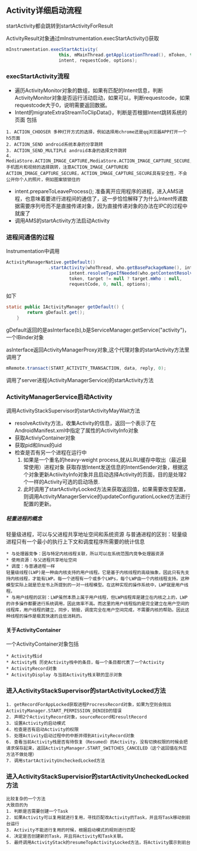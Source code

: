 ## Activity详细启动流程

startActivity都会跳转到startActivityForResult

ActivityResult对象通过mInstrumentation.execStartActivity()获取

```java
mInstrumentation.execStartActivity(
                    this, mMainThread.getApplicationThread(), mToken, this,
                    intent, requestCode, options);
```

### execStartActivity流程
* 遍历ActivityMonitor对象的数组，如果有匹配的Intent信息，判断ActivityMonitor对象是否运行活动启动，如果可以，判断requestcode，如果requestcode大于0，说明需要返回数据。
* Intent的migrateExtraStreamToClipData()，判断是否根据Intent跳转系统的页面
包括
```
1. ACTION_CHOOSER 多种打开方式的选择，例如选择用chrome还是qq浏览器APP打开一个h5页面
2. ACTION_SEND android系统本身的分享跳转
3. ACTION_SEND_MULTIPLE android本身的选择文件跳转
4. MediaStore.ACTION_IMAGE_CAPTURE,MediaStore.ACTION_IMAGE_CAPTURE_SECURE,MediaStore.ACTION_VIDEO_CAPTURE 手机图片和视频的选择跳转，注意ACTION_IMAGE_CAPTURE和ACTION_IMAGE_CAPTURE_SECURE，ACTION_IMAGE_CAPTURE_SECURE具有安全性，不会公开你个人的照片，例如图案锁锁住的
```
* intent.prepareToLeaveProcess(); 准备离开应用程序的进程，进入AMS进程，也意味着要进行进程间的通信了，这一步恰恰解释了为什么Intent传递数据需要序列号而不是直接传递对象，因为直接传递对象的办法在IPC的过程中就废了
* 调用AMS的startActivity方法启动Activity

### 进程间通信的过程
Instrumentation中调用
```java
ActivityManagerNative.getDefault()
                .startActivity(whoThread, who.getBasePackageName(), intent,
                        intent.resolveTypeIfNeeded(who.getContentResolver()),
                        token, target != null ? target.mWho : null,
                        requestCode, 0, null, options);
```
如下
```java
static public IActivityManager getDefault() {
        return gDefault.get();
    }
```
gDefault返回的是asInterface(b),b是ServiceManager.getService("activity")，一个IBinder对象

asInterface返回ActivityManagerProxy对象,这个代理对象的startActivity方法里调用了
```java
mRemote.transact(START_ACTIVITY_TRANSACTION, data, reply, 0);
```
调用了server进程(ActivityManagerService)的startActivity方法

### ActivityManagerService启动Activity
调用ActivityStackSupervisor的startActivityMayWait方法

* resolveActivity方法，收集Activity的信息，返回一个表示了在AndroidManifest.xml中指定了属性的ActivityInfo对象
* 获取ActiviyContainer对象
* 获取pid和linux的uid
* 检查是否有另一个进程在运行中
  1. 如果是一个重名的heavy-weight process,就从LRU缓存中取出（最近最常使用）进程对象
    获取存放Intent发送信息的IntentSender对象，根据这个对象更新ActiivityInfo对象并且启动选择Activity的页面，目的是处理2个一样的Activity可选的启动场景.
  2. 此时调用了startActivityLocked方法来获取返回值，如果需要改变配置，则调用ActivityManagerService的updateConfigurationLocked方法进行配置的更新。


##### 轻重进程的概念
轻量级进程，可以与父进程共享地址空间和系统资源
与普通进程的区别：轻量级进程只有一个最小的执行上下文和调度程序所需要的统计信息
```
* 与处理器竞争：因与特定内核线程关联，所以可以在系统范围内竞争处理器资源
* 使用资源：与父进程共享地址空间
* 调度：与普通进程一样
轻量级线程(LWP)是一种由内核支持的用户线程。它是基于内核线程的高级抽象，因此只有先支持内核线程，才能有LWP。每一个进程有一个或多个LWPs，每个LWP由一个内核线程支持。这种模型实际上就是恐龙书上所提到的一对一线程模型。在这种实现的操作系统中，LWP就是用户线程。
* 与用户线程的区别：LWP虽然本质上属于用户线程，但LWP线程库是建立在内核之上的，LWP的许多操作都要进行系统调用，因此效率不高。而这里的用户线程指的是完全建立在用户空间的线程库，用户线程的建立，同步，销毁，调度完全在用户空间完成，不需要内核的帮助。因此这种线程的操作是极其快速的且低消耗的。
```

#### 关于ActivityContainer
一个ActivityContainer对象包括
```
* Activity栈id
* Activity栈 历史Activity栈中的条目，每一个条目都代表了一个Activity
* ActivityRecord对象
* ActivityDisplay 与当前Activity栈关联的显示对象
```


### 进入ActivityStackSupervisor的startActivityLocked方法
```
1. getRecordForAppLocked获取进程ProcressRecord对象，如果为空则会抛出ActivityManager.START_PERMISSION_DENIED的错误
2. 声明2个ActivityRecord对象，sourceRecord和resultRecord
3. 设置Activity的启动模式
4. 检查是否有启动Activity的权限
5. 处理Activity启动过程中的中断并得到AtivityRecord对象
6. 查看当前Activity栈是否有待恢复（Resumed）的Activity，没有切换权限的时候会把请求保存起来，返回ActivityManager.START_SWITCHES_CANCELED（这个返回值在外层方法不做处理）
7. 调用startActivityUncheckedLocked方法
```

### 进入ActivityStackSupervisior的startActivityUncheckedLocked方法
```
比较复杂的一个方法
大致目的为
1. 判断是否需要创建一个Task
2. 如果Activity可以复用就进行复用，寻找匹配改Activity的Task，并且将Task移动到前台运行
3. Activity不能进行复用的时候，根据启动模式的规则进行匹配
4. 决定是否创建新的Task，并且将Activity和Task关联。
5. 最终调用ActivityStack的resumeTopActivityLocked方法，将Activity展示到前台
```

